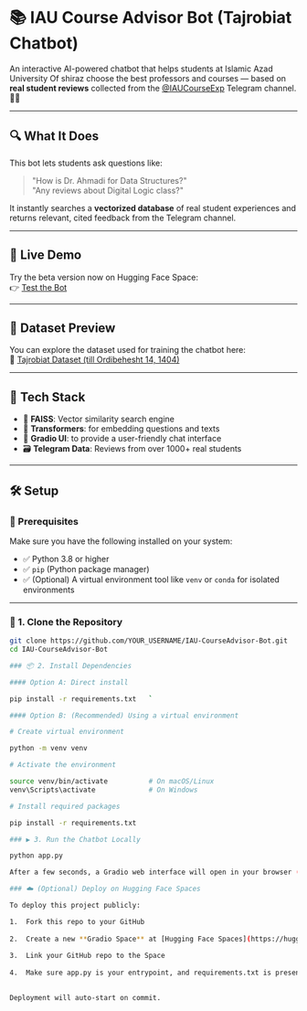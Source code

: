 # 📚 IAU Course Advisor Bot (Tajrobiat Chatbot)

An interactive AI-powered chatbot that helps students at Islamic Azad University Of shiraz choose the best professors and courses — based on **real student reviews** collected from the [@IAUCourseExp](https://t.me/IAUCourseExp) Telegram channel. 🤖✨

---

## 🔍 What It Does

This bot lets students ask questions like:

> "How is Dr. Ahmadi for Data Structures?"  
> "Any reviews about Digital Logic class?"  

It instantly searches a **vectorized database** of real student experiences and returns relevant, cited feedback from the Telegram channel.

---

## 🚀 Live Demo

Try the beta version now on Hugging Face Space:  
👉 [Test the Bot](https://huggingface.co/spaces/IAUCourseExp/Tajrobiat_Bot)

---

## 📂 Dataset Preview

You can explore the dataset used for training the chatbot here:  
📎 [Tajrobiat Dataset (till Ordibehesht 14, 1404)](https://huggingface.co/datasets/IAUCourseExp/TajrobiatExpriences-till14ordibehest1404)

---

## 🧠 Tech Stack

- 🔎 **FAISS**: Vector similarity search engine
- 💬 **Transformers**: for embedding questions and texts
- 🧰 **Gradio UI**: to provide a user-friendly chat interface
- 🗃️ **Telegram Data**: Reviews from over 1000+ real students

---

## 🛠️ Setup

### 🔧 Prerequisites

Make sure you have the following installed on your system:

- ✅ Python 3.8 or higher
- ✅ `pip` (Python package manager)
- ✅ (Optional) A virtual environment tool like `venv` or `conda` for isolated environments

---

### 🔽 1. Clone the Repository

```bash
git clone https://github.com/YOUR_USERNAME/IAU-CourseAdvisor-Bot.git
cd IAU-CourseAdvisor-Bot

### 📦 2. Install Dependencies

#### Option A: Direct install

pip install -r requirements.txt   `

#### Option B: (Recommended) Using a virtual environment

# Create virtual environment  

python -m venv venv  

# Activate the environment  

source venv/bin/activate          # On macOS/Linux  
venv\Scripts\activate             # On Windows  

# Install required packages  

pip install -r requirements.txt   

### ▶️ 3. Run the Chatbot Locally

python app.py   

After a few seconds, a Gradio web interface will open in your browser (or show you a localhost link).

### ☁️ (Optional) Deploy on Hugging Face Spaces

To deploy this project publicly:

1.  Fork this repo to your GitHub
    
2.  Create a new **Gradio Space** at [Hugging Face Spaces](https://huggingface.co/spaces)
    
3.  Link your GitHub repo to the Space
    
4.  Make sure app.py is your entrypoint, and requirements.txt is present
    

Deployment will auto-start on commit.
